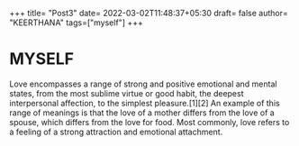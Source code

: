 +++
title= "Post3"
date= 2022-03-02T11:48:37+05:30
draft= false
author= "KEERTHANA"
tags=["myself"]
+++

# MYSELF
Love encompasses a range of strong and positive emotional and mental states, from the most sublime virtue or good habit, the deepest interpersonal affection, to the simplest pleasure.[1][2] An example of this range of meanings is that the love of a mother differs from the love of a spouse, which differs from the love for food. Most commonly, love refers to a feeling of a strong attraction and emotional attachment.
